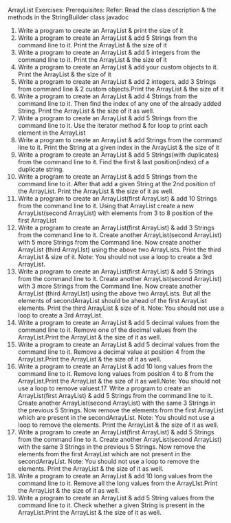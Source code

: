 ArrayList Exercises:
Prerequisites:
Refer: Read the class description & the methods in the StringBuilder class javadoc
1. Write a program to create an ArrayList & print the size of it
2. Write a program to create an ArrayList & add 5 Strings from the command line to it. Print
the ArrayList & the size of it
3. Write a program to create an ArrayList & add 5 integers from the command line to it. Print
the ArrayList & the size of it
4. Write a program to create an ArrayList & add your custom objects to it. Print the ArrayList
& the size of it
5. Write a program to create an ArrayList & add 2 integers, add 3 Strings from command line
& 2 custom objects.Print the ArrayList & the size of it
6. Write a program to create an ArrayList & add 4 Strings from the command line to it. Then
find the index of any one of the already added String. Print the ArrayList & the size of it
as well.
7. Write a program to create an ArrayList & add 5 Strings from the command line to it. Use
the iterator method & for loop to print each element in the ArrayList
8. Write a program to create an ArrayList & add Strings from the command line to it. Print
the String at a given index in the ArrayList & the size of it
9. Write a program to create an ArrayList & add 5 Strings(with duplicates) from the
command line to it. Find the first & last position(index) of a duplicate string.
10. Write a program to create an ArrayList & add 5 Strings from the command line to it. After
that add a given String at the 2nd position of the ArrayList. Print the ArrayList & the size of
it as well.
11. Write a program to create an ArrayList(first ArrayList) & add 10 Strings from the command
line to it. Using that ArrayList create a new ArrayList(second ArrayList) with elements from
3 to 8 position of the first ArrayList
12. Write a program to create an ArrayList(first ArrayList) & add 3 Strings from the command
line to it. Create another ArrayList(second ArrayList) with 5 more Strings from the
Command line. Now create another ArrayList (third ArrayLIst) using the above two
ArrayLists. Print the third ArrayList & size of it. Note: You should not use a loop to create
a 3rd ArrayList.
13. Write a program to create an ArrayList(first ArrayList) & add 5 Strings from the command
line to it. Create another ArrayList(second ArrayList) with 3 more Strings from the
Command line. Now create another ArrayList (third ArrayLIst) using the above two
ArrayLists. But all the elements of secondArrayList should be ahead of the first ArrayList
elements. Print the third ArrayList & size of it. Note: You should not use a loop to create a
3rd ArrayList.
14. Write a program to create an ArrayList & add 5 decimal values from the command line to
it. Remove one of the decimal values from the ArrayList.Print the ArrayList & the size of it
as well.
15. Write a program to create an ArrayList & add 5 decimal values from the command line to
it. Remove a decimal value at position 4 from the ArrayList.Print the ArrayList & the size
of it as well.
16. Write a program to create an ArrayList & add 10 long values from the command line to it.
Remove long values from position 4 to 8 from the ArrayList.Print the ArrayList & the size
of it as well.Note: You should not use a loop to remove valuest.17. Write a program to create an ArrayList(first ArrayList) & add 5 Strings from the command
line to it. Create another ArrayList(second ArrayList) with the same 3 Strings in the
previous 5 Strings. Now remove the elements from the first ArrayList which are present in
the secondArrayList. Note: You should not use a loop to remove the elements. Print the
ArrayList & the size of it as well.
18. Write a program to create an ArrayList(first ArrayList) & add 5 Strings from the command
line to it. Create another ArrayList(second ArrayList) with the same 3 Strings in the
previous 5 Strings. Now remove the elements from the first ArrayList which are not
present in the secondArrayList. Note: You should not use a loop to remove the elements.
Print the ArrayList & the size of it as well.
19. Write a program to create an ArrayList & add 10 long values from the command line to it.
Remove all the long values from the ArrayLIst.Print the ArrayList & the size of it as well.
20. Write a program to create an ArrayList & add 5 String values from the command line to it.
Check whether a given String is present in the ArrayList.Print the ArrayList & the size of it
as well.
